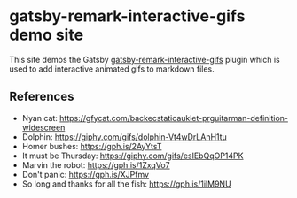 # gatsby-remark-interactive-gifs demo site

This site demos the Gatsby [gatsby-remark-interactive-gifs](https://github.com/cbillowes/gatsby-remark-interactive-gifs)
plugin which is used to add interactive animated gifs to markdown files.

## References

* Nyan cat: https://gfycat.com/backecstaticauklet-prguitarman-definition-widescreen
* Dolphin: https://giphy.com/gifs/dolphin-Vt4wDrLAnH1tu
* Homer bushes: https://gph.is/2AyYtsT
* It must be Thursday: https://giphy.com/gifs/esIEbQqOP14PK
* Marvin the robot: https://gph.is/1ZxqVo7
* Don't panic: https://gph.is/XJPfmv
* So long and thanks for all the fish: https://gph.is/1ilM9NU
